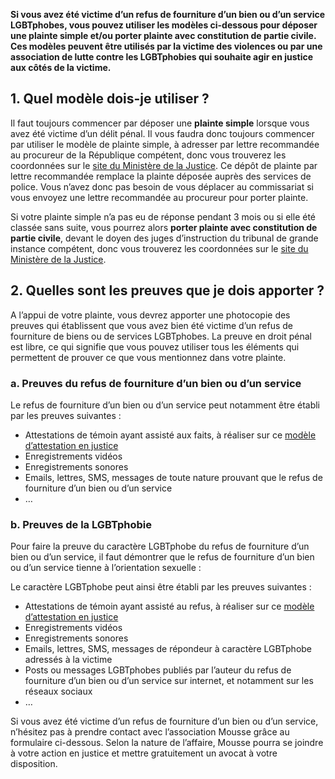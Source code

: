 **Si vous avez été victime d’un refus de fourniture d’un bien ou d’un service LGBTphobes, vous pouvez utiliser les modèles ci-dessous pour déposer une plainte simple et/ou porter plainte avec constitution de partie civile. Ces modèles peuvent être utilisés par la victime des violences ou par une association de lutte contre les LGBTphobies qui souhaite agir en justice aux côtés de la victime.** 


## 1. Quel modèle dois-je utiliser ? 

Il faut toujours commencer par déposer une **plainte simple** lorsque vous avez été victime d’un délit pénal. Il vous faudra donc toujours commencer par utiliser le modèle de plainte simple, à adresser par lettre recommandée au procureur de la République compétent, donc vous trouverez les coordonnées sur le [site du Ministère de la Justice](http://www.annuaires.justice.gouv.fr/). Ce dépôt de plainte par lettre recommandée remplace la plainte déposée auprès des services de police. Vous n’avez donc pas besoin de vous déplacer au commissariat si vous envoyez une lettre recommandée au procureur pour porter plainte. 

Si votre plainte simple n’a pas eu de réponse pendant 3 mois ou si elle été classée sans suite, vous pourrez alors **porter plainte avec constitution de partie civile**, devant le doyen des juges d’instruction du tribunal de grande instance compétent, donc vous trouverez les coordonnées sur le [site du Ministère de la Justice](http://www.annuaires.justice.gouv.fr/).


## 2. Quelles sont les preuves que je dois apporter ?

A l’appui de votre plainte, vous devrez apporter une photocopie des preuves qui établissent que vous avez bien été victime d’un refus de fourniture de biens ou de services LGBTphobes. La preuve en droit pénal est libre, ce qui signifie que vous pouvez utiliser tous les éléments qui permettent de prouver ce que vous mentionnez dans votre plainte. 


### a. Preuves du refus de fourniture d’un bien ou d’un service

Le refus de fourniture d’un bien ou d’un service peut notamment être établi par les preuves suivantes : 
* Attestations de témoin ayant assisté aux faits, à réaliser sur ce [modèle d’attestation en justice](https://www.service-public.fr/particuliers/vosdroits/R11307)
* Enregistrements vidéos
* Enregistrements sonores
* Emails, lettres, SMS, messages de toute nature prouvant que le refus de fourniture d’un bien ou d’un service
* …


### b. Preuves de la LGBTphobie

Pour faire la preuve du caractère LGBTphobe du refus de fourniture d’un bien ou d’un service, il faut démontrer que le refus de fourniture d’un bien ou d’un service tienne à l’orientation sexuelle :

Le caractère LGBTphobe peut ainsi être établi par les preuves suivantes : 
* Attestations de témoin ayant assisté au refus, à réaliser sur ce [modèle d’attestation en justice](https://www.service-public.fr/particuliers/vosdroits/R11307)
* Enregistrements vidéos
* Enregistrements sonores
* Emails, lettres, SMS, messages de répondeur à caractère LGBTphobe adressés à la victime
* Posts ou messages LGBTphobes publiés par l’auteur du refus de fourniture d’un bien ou d’un service sur internet, et notamment sur les réseaux sociaux
* …


Si vous avez été victime d’un refus de fourniture d’un bien ou d’un service, n’hésitez pas à prendre contact avec l’association Mousse grâce au formulaire ci-dessous. Selon la nature de l’affaire, Mousse pourra se joindre à votre action en justice et mettre gratuitement un avocat à votre disposition. 
